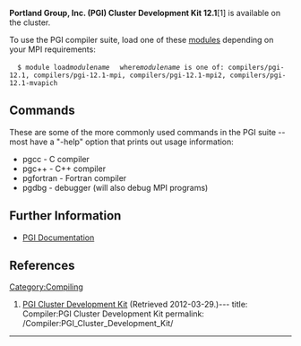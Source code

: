 **Portland Group, Inc. (PGI) Cluster Development Kit 12.1**\[1\] is
available on the cluster.

To use the PGI compiler suite, load one of these
[modules](Quick_Start_Guide:Environment_Modules "wikilink") depending on
your MPI
requirements:

`   $ module load `*`modulename`*
`   where `*`modulename`*` is one of: compilers/pgi-12.1, compilers/pgi-12.1-mpi, compilers/pgi-12.1-mpi2, compilers/pgi-12.1-mvapich`

## Commands

These are some of the more commonly used commands in the PGI suite --
most have a "-help" option that prints out usage information:

  - pgcc - C compiler
  - pgc++ - C++ compiler
  - pgfortran - Fortran compiler
  - pgdbg - debugger (will also debug MPI programs)

## Further Information

  - [PGI Documentation](http://www.pgroup.com/resources/docs.htm)

## References

<references/>

[Category:Compiling](Category:Compiling "wikilink")

1.  [PGI Cluster Development
    Kit](http://www.pgroup.com/products/pgicdk.htm) (Retrieved
    2012-03-29.)---
title: Compiler:PGI Cluster Development Kit
permalink: /Compiler:PGI_Cluster_Development_Kit/
---

